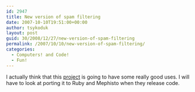```yaml
---
id: 2947
title: New version of spam filtering
date: 2007-10-10T19:51:00+00:00
author: tsykoduk
layout: post
guid: 30/2008/12/27/new-version-of-spam-filtering
permalink: /2007/10/10/new-version-of-spam-filtering/
categories:
  - Computers! and Code!
  - Fun!
---
```

<p>I actually think that this <a href="http://stupidfilter.org">project</a> is going to have some really good uses. I will have to look at porting it to Ruby and Mephisto when they release code.</p>